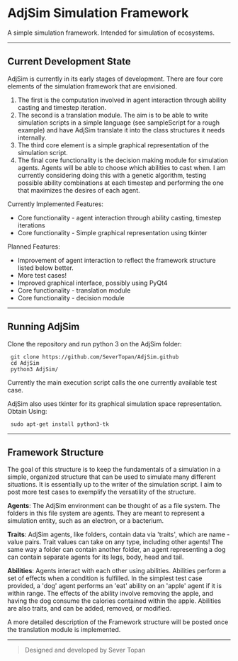 AdjSim Simulation Framework
===========================

A simple simulation framework. Intended for simulation of ecosystems.

---

Current Development State
-------------------------

AdjSim is currently in its early stages of development. There are four core elements of the simulation framework that are envisioned.

 1. The first is the computation involved in agent interaction through ability casting and timestep iteration.
 2. The second is a translation module. The aim is to be able to write simulation scripts in a simple language (see sampleScript for a rough example) and have AdjSim translate it into the class structures it needs internally.
 3. The third core element is a simple graphical representation of the simulation script.
 4. The final core functionality is the decision making module for simulation agents. Agents will be able to choose which abilities to cast when. I am currently considering doing this with a genetic algorithm, testing possible ability combinations at each timestep and performing the one that maximizes the desires of each agent.

Currently Implemented Features:
 - Core functionality - agent interaction through ability casting, timestep iterations
 - Core functionality - Simple graphical representation using tkinter

Planned Features:
 - Improvement of agent interaction to reflect the framework structure listed below better.
 - More test cases!
 - Improved graphical interface, possibly using PyQt4
 - Core functionality - translation module
 - Core functionality - decision module

---

Running AdjSim
--------------

Clone the repository and run python 3 on the AdjSim folder:

     git clone https://github.com/SeverTopan/AdjSim.github
     cd AdjSim
     python3 AdjSim/

Currently the main execution script calls the one currently available test case.

AdjSim also uses tkinter for its graphical simulation space representation. Obtain Using:

     sudo apt-get install python3-tk

---

Framework Structure
-------------------

The goal of this structure is to keep the fundamentals of a simulation in a simple, organized structure that can be used to simulate many different situations. It is essentially up to the writer of the simulation script. I aim to post more test cases to exemplify the versatility of the structure.

**Agents**: The AdjSim environment can be thought of as a file system. The folders in this file system are agents. They are meant to represent a simulation entity, such as an electron, or a bacterium.

**Traits**: AdjSim agents, like folders, contain data via 'traits', which are name - value pairs. Trait values can take on any type, including other agents! The same way a folder can contain another folder, an agent representing a dog can contain separate agents for its legs, body, head and tail.

**Abilities**: Agents interact with each other using abilities. Abilities perform a set of effects when a condition is fulfilled. In the simplest test case provided, a 'dog' agent performs an 'eat' ability on an 'apple' agent if it is within range. The effects of the ability involve removing the apple, and having the dog consume the calories contained within the apple. Abilities are also traits, and can be added, removed, or modified.

A more detailed description of the Framework structure will be posted once the translation module is implemented.

---

> Designed and developed by Sever Topan
